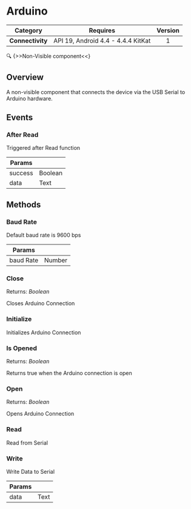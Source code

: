 # Arduino

| Category | Requires | Version |
|:--------:|:-------:|:--------:|
|**Connectivity**|<span class="chip chip-any">API 19, Android 4.4 - 4.4.4 KitKat</span>|<span class="chip chip-number">1</span>|

:mag: {>>Non-Visible component<<}

## Overview

A non-visible component that connects the device via the USB Serial to Arduino hardware.

## Events

### After Read

Triggered after Read function

<div class="block" ai2-block="event" not-rendered="true" value="%7B%22componentName%22:%20%22Arduino%22,%20%22name%22:%20%22After%20Read%22,%20%22params%22:%20%5B%22success%22,%20%22data%22%5D%7D"></div>

| Params | []() |
|--------|------|
|success|<span class="chip chip-boolean">Boolean</span>|
|data|<span class="chip chip-text">Text</span>|


## Methods

### Baud Rate

Default baud rate is 9600 bps

<div class="block" ai2-block="method" not-rendered="true" value="%7B%22componentName%22:%20%22Arduino%22,%20%22name%22:%20%22Baud%20Rate%22,%20%22output%22:%20false,%20%22params%22:%20%5B%22baud%20Rate%22%5D%7D"></div>


| Params | []() |
|--------|------|
|baud Rate|<span class="chip chip-number">Number</span>|


### Close

<span class="chip chip-boolean">Returns: <i>Boolean</i></span> 

Closes Arduino Connection

<div class="block" ai2-block="method" not-rendered="true" value="%7B%22componentName%22:%20%22Arduino%22,%20%22name%22:%20%22Close%22,%20%22output%22:%20true,%20%22params%22:%20%5B%5D%7D"></div>


### Initialize

Initializes Arduino Connection

<div class="block" ai2-block="method" not-rendered="true" value="%7B%22componentName%22:%20%22Arduino%22,%20%22name%22:%20%22Initialize%22,%20%22output%22:%20false,%20%22params%22:%20%5B%5D%7D"></div>


### Is Opened

<span class="chip chip-boolean">Returns: <i>Boolean</i></span> 

Returns true when the Arduino connection is open

<div class="block" ai2-block="method" not-rendered="true" value="%7B%22componentName%22:%20%22Arduino%22,%20%22name%22:%20%22Is%20Opened%22,%20%22output%22:%20true,%20%22params%22:%20%5B%5D%7D"></div>


### Open

<span class="chip chip-boolean">Returns: <i>Boolean</i></span> 

Opens Arduino Connection

<div class="block" ai2-block="method" not-rendered="true" value="%7B%22componentName%22:%20%22Arduino%22,%20%22name%22:%20%22Open%22,%20%22output%22:%20true,%20%22params%22:%20%5B%5D%7D"></div>


### Read

Read from Serial

<div class="block" ai2-block="method" not-rendered="true" value="%7B%22componentName%22:%20%22Arduino%22,%20%22name%22:%20%22Read%22,%20%22output%22:%20false,%20%22params%22:%20%5B%5D%7D"></div>


### Write

Write Data to Serial

<div class="block" ai2-block="method" not-rendered="true" value="%7B%22componentName%22:%20%22Arduino%22,%20%22name%22:%20%22Write%22,%20%22output%22:%20false,%20%22params%22:%20%5B%22data%22%5D%7D"></div>


| Params | []() |
|--------|------|
|data|<span class="chip chip-text">Text</span>|
